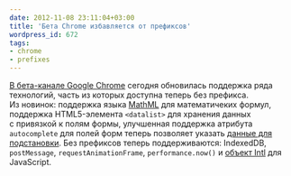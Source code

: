 ```yaml
---
date: 2012-11-08 23:11:04+03:00
title: 'Бета Chrome избавляется от префиксов'
wordpress_id: 672
tags:
- chrome
- prefixes
---
```


[В бета-канале Google Chrome][1] сегодня обновилась поддержка ряда технологий, часть из которых доступна теперь без префикса. Из новинок: поддержка языка [MathML][2] для математичеких формул, поддержка HTML5-элемента `<datalist>` для хранения данных с привязкой к полям формы, улучшенная поддержка атрибута `autocomplete` для полей форм теперь позволяет указать [данные для подстановки][3]. Без префиксов теперь поддерживаются: IndexedDB, `postMessage`, `requestAnimationFrame`, `performance.now()` и [объект Intl][4] для JavaScript.

[1]: https://google.com/landing/chrome/beta/
[2]: http://ru.wikipedia.org/wiki/MathML
[3]: http://www.whatwg.org/specs/web-apps/current-work/multipage/association-of-controls-and-forms.html#autofilling-form-controls:-the-autocomplete-attribute
[4]: http://norbertlindenberg.com/2012/10/ecmascript-internationalization-api/index.html#Intl
